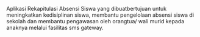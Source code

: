 Aplikasi Rekapitulasi Absensi Siswa yang dibuatbertujuan untuk meningkatkan kedisiplinan siswa, membantu pengelolaan absensi siswa di sekolah dan membantu pengawasan oleh orangtua/ wali murid kepada anaknya melalui fasilitas sms gateway.